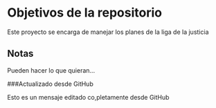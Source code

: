 # Objetivos de la repositorio

Este proyecto se encarga de manejar los planes de la liga de la justicia


## Notas
Pueden hacer lo que quieran...


###Actualizado desde GitHub

Esto es un mensaje editado co,pletamente desde GitHub
